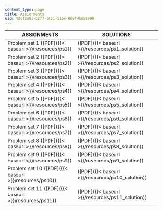 ```yaml
---
content_type: page
title: Assignments
uid: 42cf2a95-b277-a731-515e-869f4be59998
---
```


| ASSIGNMENTS | SOLUTIONS |
| --- | --- |
| Problem set 1 ([PDF]({{< baseurl >}}/resources/ps1)) | ([PDF]({{< baseurl >}}/resources/ps1_solution)) |
| Problem set 2 ([PDF]({{< baseurl >}}/resources/ps2)) | ([PDF]({{< baseurl >}}/resources/ps2_solution)) |
| Problem set 3 ([PDF]({{< baseurl >}}/resources/ps3)) | ([PDF]({{< baseurl >}}/resources/ps3_solution)) |
| Problem set 4 ([PDF]({{< baseurl >}}/resources/ps4)) | ([PDF]({{< baseurl >}}/resources/ps4_solution)) |
| Problem set 5 ([PDF]({{< baseurl >}}/resources/ps5)) | ([PDF]({{< baseurl >}}/resources/ps5_solution)) |
| Problem set 6 ([PDF]({{< baseurl >}}/resources/ps6)) | ([PDF]({{< baseurl >}}/resources/ps6_solution)) |
| Problem set 7 ([PDF]({{< baseurl >}}/resources/ps7)) | ([PDF]({{< baseurl >}}/resources/ps7_solution)) |
| Problem set 8 ([PDF]({{< baseurl >}}/resources/ps8)) | ([PDF]({{< baseurl >}}/resources/ps8_solution)) |
| Problem set 9 ([PDF]({{< baseurl >}}/resources/ps9)) | ([PDF]({{< baseurl >}}/resources/ps9_solution)) |
| Problem set 10 ([PDF]({{< baseurl >}}/resources/ps10)) | ([PDF]({{< baseurl >}}/resources/ps10_solution)) |
| Problem set 11 ([PDF]({{< baseurl >}}/resources/ps11)) | ([PDF]({{< baseurl >}}/resources/ps11_solution))